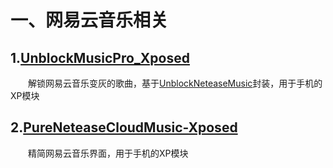 # 一、网易云音乐相关    

## 1.[UnblockMusicPro_Xposed](https:://github.com/nining377/UnblockMusicPro_Xposed)    
&ensp;&ensp;&ensp;&ensp;解锁网易云音乐变灰的歌曲，基于[UnblockNeteaseMusic](https://github.com/nondanee/UnblockNeteaseMusic)封装，用于手机的XP模块  
## 2.[PureNeteaseCloudMusic-Xposed](https://github.com/zjns/PureNeteaseCloudMusic-Xposed)  
&ensp;&ensp;&ensp;&ensp;精简网易云音乐界面，用于手机的XP模块
